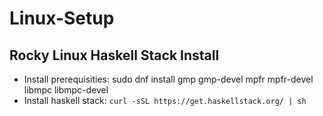 # Linux-Setup

## Rocky Linux Haskell Stack Install

- Install prerequisities: sudo dnf install  gmp  gmp-devel  mpfr  mpfr-devel  libmpc  libmpc-devel
- Install haskell stack: ```curl -sSL https://get.haskellstack.org/ | sh```
